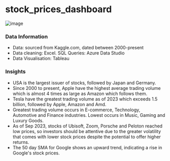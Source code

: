 # stock_prices_dashboard

![image](https://github.com/nasrin-h/stock_prices_dashboard/assets/136613366/29d4a63d-b741-4e59-b568-05482a161099)

### Data Information 
* Data: sourced from Kaggle.com, dated between 2000-present 
* Data cleaning: Excel. SQL Queries: Azure Data Studio
* Data Visualisation: Tableau
  
### Insights 
* USA is the largest issuer of stocks, followed by Japan and Germany.
* Since 2000 to present, Apple have the highest average trading volume which is almost 4 times as large as Amazon which follows them. 
* Tesla have the greatest trading volume as of 2023 which exceeds 1.5 billion, followed by Apple, Amazon and Amd.
* Greatest trading volume occurs in E-commerce, Technology, Automotive and Finance industries. Lowest occurs in Music, Gaming and Luxury Goods. 
* As of Sep 2023, stocks of Ubisoft, Zoom, Porsche and Peloton reached low prices, so investors should be attentive due to the greater volatility that comes with lower stock prices despite the potential to offer higher returns.
* The 50 day SMA for Google shows an upward trend, indicating a rise in Google's stock prices.
